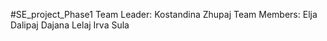 #SE_project_Phase1
Team Leader: Kostandina Zhupaj
Team Members: Elja Dalipaj
              Dajana Lelaj 
              Irva Sula 
      

